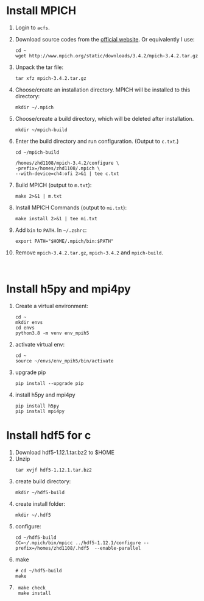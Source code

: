 Install MPICH
===
1. Login to `acfs`.
1. Download source codes from the [official website](https://www.mpich.org/downloads/). Or equivalently I use: 

    ```shell
    cd ~
    wget http://www.mpich.org/static/downloads/3.4.2/mpich-3.4.2.tar.gz
    ```

2. Unpack the tar file:
    ```shell
    tar xfz mpich-3.4.2.tar.gz
    ```

3. Choose/create an installation directory. MPICH will be installed to this directory:
    ```shell
    mkdir ~/.mpich
    ```
4. Choose/create a build directory, which will be deleted after installation.
   ```shell
   mkdir ~/mpich-build
   ```
5. Enter the build directory and run configuration. (Output to `c.txt`.)
    ```shell
    cd ~/mpich-build

    /homes/zhd1108/mpich-3.4.2/configure \
    -prefix=/homes/zhd1108/.mpich \
    --with-device=ch4:ofi 2>&1 | tee c.txt
    ```
6. Build MPICH (output to `m.txt`):
    ```shell
    make 2>&1 | m.txt
    ```
7. Install MPICH Commands (output to `mi.txt`):
   ```shell
   make install 2>&1 | tee mi.txt 
   ```
8. Add `bin` to `PATH`. In `~/.zshrc`:
    ```shell
    export PATH="$HOME/.mpich/bin:$PATH"
    ```
9. Remove `mpich-3.4.2.tar.gz`, `mpich-3.4.2` and `mpich-build`.

<br>

Install h5py and mpi4py
===
1. Create a virtual environment:
    ```shell
    cd ~
    mkdir envs
    cd envs
    python3.8 -m venv env_mpih5
    ```
2. activate virtual env:
    ```shell
    cd ~
    source ~/envs/env_mpih5/bin/activate
    ```
3. upgrade pip
   ```shell
   pip install --upgrade pip
   ```
4. install h5py and mpi4py
   ```shell
   pip install h5py
   pip install mpi4py
   ```


Install hdf5 for c
===
1. Download hdf5-1.12.1.tar.bz2 to $HOME
1. Unzip
    ```shell
    tar xvjf hdf5-1.12.1.tar.bz2
    ```
1. create build directory:
    ```shell
    mkdir ~/hdf5-build
    ```
1. create install folder:
    ```
    mkdir ~/.hdf5
    ```
1. configure:
    ```shell
    cd ~/hdf5-build
    CC=~/.mpich/bin/mpicc ../hdf5-1.12.1/configure --prefix=/homes/zhd1108/.hdf5  --enable-parallel
    ```
1. make
    ```shell
    # cd ~/hdf5-build
    make
    ```
1. ```shell
    make check
    make install
    ```